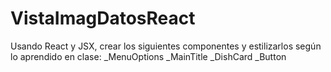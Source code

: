 # VistaImagDatosReact


Usando React y JSX, crear los siguientes componentes y estilizarlos según lo aprendido en clase:
_MenuOptions
_MainTitle
_DishCard
_Button
